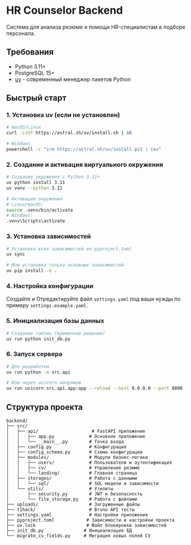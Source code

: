 # HR Counselor Backend

Система для анализа резюме и помощи HR-специалистам в подборе персонала.

## Требования

- Python 3.11+
- PostgreSQL 15+
- [uv](https://docs.astral.sh/uv/) - современный менеджер пакетов Python

## Быстрый старт

### 1. Установка uv (если не установлен)

```bash
# macOS/Linux
curl -LsSf https://astral.sh/uv/install.sh | sh

# Windows
powershell -c "irm https://astral.sh/uv/install.ps1 | iex"
```

### 2. Создание и активация виртуального окружения

```bash
# Создание окружения с Python 3.11+
uv python install 3.11
uv venv --python 3.11

# Активация окружения
# Linux/macOS:
source .venv/bin/activate
# Windows:
.venv\Scripts\activate
```

### 3. Установка зависимостей

```bash
# Установка всех зависимостей из pyproject.toml
uv sync

# Или установка только основных зависимостей
uv pip install -e .
```

### 4. Настройка конфигурации

Создайте и Отредактируйте файл `settings.yaml` под ваши нужды по примеру `settings.example.yaml`.


### 5. Инициализация базы данных

```bash
# Создание таблиц (временное решение)
uv run python init_db.py

```

### 6. Запуск сервера

```bash
# Для разработки
uv run python -m src.api

# Или через uvicorn напрямую
uv run uvicorn src.api.app:app --reload --host 0.0.0.0 --port 8000
```


## Структура проекта

```
backend/
├── src/
│   ├── api/                    # FastAPI приложение
│   │   ├── app.py             # Основное приложение
│   │   └── __main__.py        # Точка входа
│   ├── config.py              # Конфигурация
│   ├── config_schema.py       # Схема конфигурации  
│   ├── modules/               # Модули бизнес-логики
│   │   ├── users/             # Пользователи и аутентификация
│   │   ├── cv/                # Управление резюме
│   │   └── landing/           # Главная страница
│   ├── storages/              # Работа с данными
│   │   └── sql/               # SQL модели и зависимости
│   └── utils/                 # Утилиты
│       ├── security.py        # JWT и безопасность
│       └── file_storage.py    # Работа с файлами
├── uploads/                   # Загруженные файлы
├── t1hack/                    # Bruno API тесты
├── settings.yaml              # Настройки приложения
├── pyproject.toml            # Зависимости и настройки проекта
├── uv.lock                   # Файл блокировки зависимостей
├── init_db.py               # Инициализация БД
└── migrate_cv_fields.py     # Миграция новых полей CV
```

